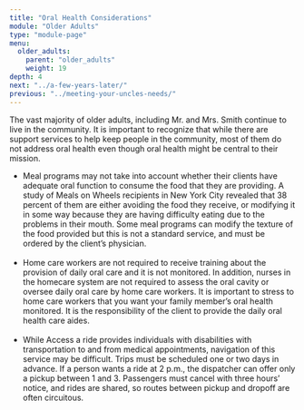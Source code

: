 ```yaml
---
title: "Oral Health Considerations"
module: "Older Adults"
type: "module-page"
menu:
  older_adults:
    parent: "older_adults"
    weight: 19
depth: 4
next: "../a-few-years-later/"
previous: "../meeting-your-uncles-needs/"
---
```

<form method="post" action="."><div class="pageblock"><p>The vast majority of older adults, including Mr. and Mrs. Smith continue to live in the community.  It is important to recognize that while there are support services to help keep people in the community, most of them do not address oral health even though oral health might be central to their mission.  </p>
<ul>
<li>Meal programs may not take into account whether their clients have adequate oral function to consume the food that they are providing.  A study of Meals on Wheels recipients in New York City revealed that 38 percent of them are either avoiding the food they receive, or modifying it in some way because they are having difficulty eating due to the problems in their mouth.  Some meal programs can modify the texture of the food provided but this is not a standard service, and must be ordered by the client’s physician. </li>
<br/>
<li>Home care workers are not required to receive training about the provision of daily oral care and it is not monitored. In addition, nurses in the homecare system are not required to assess the oral cavity or oversee daily oral care by home care workers.  It is important to stress to home care workers that you want your family member’s oral health monitored.  It is the responsibility of the client to provide the daily oral health care aides.  </li>
<br/>
<li>While Access a ride provides individuals with disabilities with transportation to and from medical appointments, navigation of this service may be difficult.  Trips must be scheduled one or two days in advance. If a person wants a ride at 2 p.m., the dispatcher can offer only a pickup between 1 and 3. Passengers must cancel with three hours’ notice, and rides are shared, so routes between pickup and dropoff are often circuitous.</li>
</ul>
</div></form>